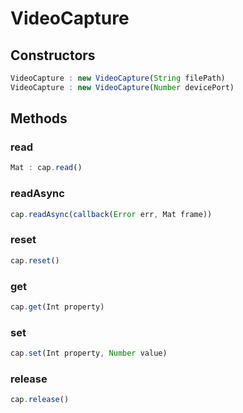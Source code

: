 # VideoCapture

<a name="constructors"></a>

## Constructors
``` javascript
VideoCapture : new VideoCapture(String filePath)
VideoCapture : new VideoCapture(Number devicePort)
```
## Methods

<a name="read"></a>

### read
``` javascript
Mat : cap.read()
```

<a name="readAsync"></a>

### readAsync
``` javascript
cap.readAsync(callback(Error err, Mat frame))
```

<a name="reset"></a>

### reset
``` javascript
cap.reset()
```

<a name="get"></a>

### get
``` javascript
cap.get(Int property)
```

<a name="set"></a>

### set
``` javascript
cap.set(Int property, Number value)
```

<a name="release"></a>

### release
``` javascript
cap.release()
```